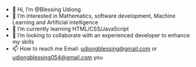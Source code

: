 - 👋 Hi, I’m @Blessing Udiong
- 👀 I’m interested in Mathematics, software development, Machine Learning and Artificial intelligence
- 🌱 I’m currently learning HTML/CSS/JavaScript
- 💞️ I’m looking to collaborate with an experienced developer to enhance my skills 
- 📫 How to reach me Email: udiongblessing@gmail.com or udiongblessing054@gmail.com you

<!---
budiong054/budiong054 is a ✨ special ✨ repository because its `README.md` (this file) appears on your GitHub profile.
You can click the Preview link to take a look at your changes.
--->
